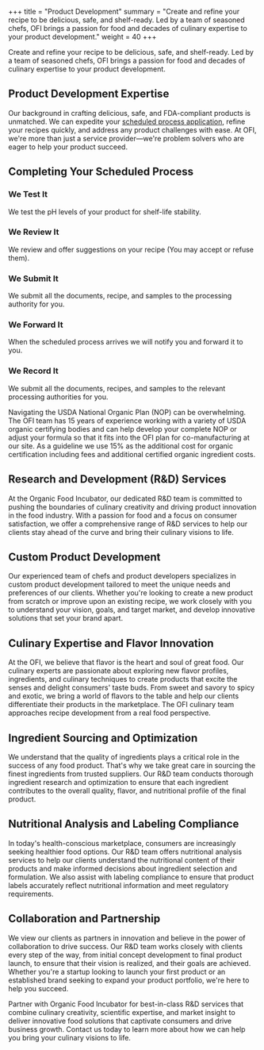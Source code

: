 +++
title = "Product Development"
summary = "Create and refine your recipe to be delicious, safe, and shelf-ready. Led by a team of seasoned chefs, OFI brings a passion for food and decades of culinary expertise to your product development."
weight = 40
+++

Create and refine your recipe to be delicious, safe, and shelf-ready. Led by a team of seasoned chefs, OFI brings a passion for food and decades of culinary expertise to your product development.

## Product Development Expertise

Our background in crafting delicious, safe, and FDA-compliant products is unmatched. We can expedite your [scheduled process application](https://www.youtube.com/watch?v=H5DUuQhRGiE&list=PLejBWtM-V72jXgshMlwFLZDj1Kbmo082l&t=33s), refine your recipes quickly, and address any product challenges with ease. At OFI, we're more than just a service provider—we're problem solvers who are eager to help your product succeed.

## Completing Your Scheduled Process

### We Test It

We test the pH levels of your product for shelf-life stability.

### We Review It

We review and offer suggestions on your recipe (You may accept or refuse them).

### We Submit It

We submit all the documents, recipe, and samples to the processing authority for you.

### We Forward It

When the scheduled process arrives we will notify you and forward it to you.

### We Record It

We submit all the documents, recipes, and samples to the relevant processing authorities for you.

Navigating the USDA National Organic Plan (NOP) can be overwhelming. The OFI team has 15 years of experience working with a variety of USDA organic certifying bodies and can help develop your complete NOP or adjust your formula so that it fits into the OFI plan for co-manufacturing at our site. As a guideline we use 15% as the additional cost for organic certification including fees and additional certified organic ingredient costs.

## Research and Development (R&D) Services

At the Organic Food Incubator, our dedicated R&D team is committed to pushing the boundaries of culinary creativity and driving product innovation in the food industry. With a passion for food and a focus on consumer satisfaction, we offer a comprehensive range of R&D services to help our clients stay ahead of the curve and bring their culinary visions to life.

## Custom Product Development

Our experienced team of chefs and product developers specializes in custom product development tailored to meet the unique needs and preferences of our clients. Whether you're looking to create a new product from scratch or improve upon an existing recipe, we work closely with you to understand your vision, goals, and target market, and develop innovative solutions that set your brand apart.

## Culinary Expertise and Flavor Innovation

At the OFI, we believe that flavor is the heart and soul of great food. Our culinary experts are passionate about exploring new flavor profiles, ingredients, and culinary techniques to create products that excite the senses and delight consumers' taste buds. From sweet and savory to spicy and exotic, we bring a world of flavors to the table and help our clients differentiate their products in the marketplace. The OFI culinary team approaches recipe development from a real food perspective.

## Ingredient Sourcing and Optimization

We understand that the quality of ingredients plays a critical role in the success of any food product. That's why we take great care in sourcing the finest ingredients from trusted suppliers. Our R&D team conducts thorough ingredient research and optimization to ensure that each ingredient contributes to the overall quality, flavor, and nutritional profile of the final product.

## Nutritional Analysis and Labeling Compliance

In today's health-conscious marketplace, consumers are increasingly seeking healthier food options. Our R&D team offers nutritional analysis services to help our clients understand the nutritional content of their products and make informed decisions about ingredient selection and formulation. We also assist with labeling compliance to ensure that product labels accurately reflect nutritional information and meet regulatory requirements.

## Collaboration and Partnership

We view our clients as partners in innovation and believe in the power of collaboration to drive success. Our R&D team works closely with clients every step of the way, from initial concept development to final product launch, to ensure that their vision is realized, and their goals are achieved. Whether you're a startup looking to launch your first product or an established brand seeking to expand your product portfolio, we're here to help you succeed.

Partner with Organic Food Incubator for best-in-class R&D services that combine culinary creativity, scientific expertise, and market insight to deliver innovative food solutions that captivate consumers and drive business growth. Contact us today to learn more about how we can help you bring your culinary visions to life.
